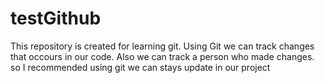 # testGithub
This repository is created for learning git.
Using Git we can track changes that occours in our code.
Also we can track a person who made changes.
so I recommended using git we can stays update in our project
